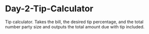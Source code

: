 # Day-2-Tip-Calculator

Tip calculator. Takes the bill, the desired tip percentage, and the total number party size and outputs the total amount due with tip included.
